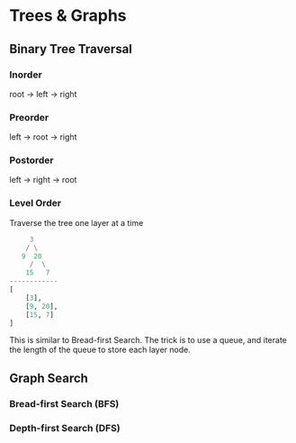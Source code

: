 # Trees & Graphs

## Binary Tree Traversal

### Inorder
root -> left -> right

### Preorder
left -> root -> right

### Postorder
left -> right -> root

### Level Order
Traverse the tree one layer at a time
```python
     3
    / \
   9  20
     /  \
    15   7
------------
[
    [3],
    [9, 20],
    [15, 7]
]
```
This is similar to Bread-first Search. The trick is to use a queue, and iterate the length of the queue to store each layer node.

## Graph Search

### Bread-first Search (BFS)

### Depth-first Search (DFS)
